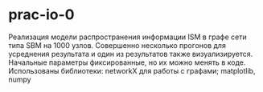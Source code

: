# prac-io-0
Реализация модели распространения информации ISM в графе сети типа SBM на 1000 узлов. Совершенно несколько прогонов для усреднения результата и один из результатов также визуализируется. Начальные параметры фиксированные, но их можно менять в коде. Использованы библиотеки: networkX для работы с графами; matplotlib, numpy  
